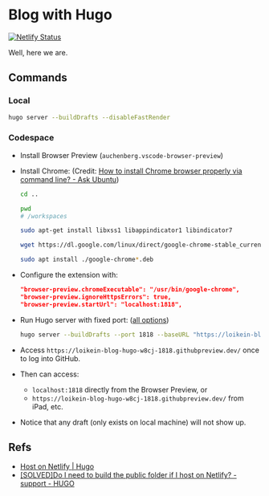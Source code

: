 # Blog with Hugo

[![Netlify Status](https://api.netlify.com/api/v1/badges/5c630036-da22-42af-b033-b5b1aa98d015/deploy-status)](https://app.netlify.com/sites/epic-mestorf-3202f7/deploys)

Well, here we are.

## Commands

### Local

```bash
hugo server --buildDrafts --disableFastRender
```

### Codespace

- Install Browser Preview (`auchenberg.vscode-browser-preview`)

- Install Chrome: (Credit: [How to install Chrome browser properly via command line? - Ask Ubuntu](https://askubuntu.com/a/79284))

    ```bash
    cd ..

    pwd
    # /workspaces

    sudo apt-get install libxss1 libappindicator1 libindicator7

    wget https://dl.google.com/linux/direct/google-chrome-stable_current_amd64.deb

    sudo apt install ./google-chrome*.deb
    ```

- Configure the extension with:

    ```json
    "browser-preview.chromeExecutable": "/usr/bin/google-chrome",
    "browser-preview.ignoreHttpsErrors": true,
    "browser-preview.startUrl": "localhost:1818",
    ```

- Run Hugo server with fixed port: ([all options](https://gohugo.io/commands/hugo_server/#options))

    ```bash
    hugo server --buildDrafts --port 1818 --baseURL "https://loikein-blog-hugo-w8cj-1818.githubpreview.dev/"
    ```

- Access `https://loikein-blog-hugo-w8cj-1818.githubpreview.dev/` once to log into GitHub.

- Then can access:
    - `localhost:1818` directly from the Browser Preview, or
    - `https://loikein-blog-hugo-w8cj-1818.githubpreview.dev/` from iPad, etc.

- Notice that any draft (only exists on local machine) will not show up.

## Refs

- [Host on Netlify | Hugo](https://gohugo.io/hosting-and-deployment/hosting-on-netlify/#configure-hugo-version-in-netlify)
- [[SOLVED]Do I need to build the public folder if I host on Netlify? - support - HUGO](https://discourse.gohugo.io/t/18615)
